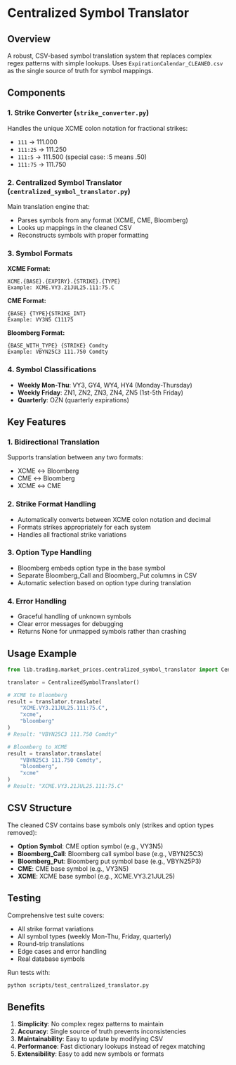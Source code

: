 # Centralized Symbol Translator

## Overview
A robust, CSV-based symbol translation system that replaces complex regex patterns with simple lookups. Uses `ExpirationCalendar_CLEANED.csv` as the single source of truth for symbol mappings.

## Components

### 1. Strike Converter (`strike_converter.py`)
Handles the unique XCME colon notation for fractional strikes:
- `111` → 111.000
- `111:25` → 111.250  
- `111:5` → 111.500 (special case: :5 means .50)
- `111:75` → 111.750

### 2. Centralized Symbol Translator (`centralized_symbol_translator.py`)
Main translation engine that:
- Parses symbols from any format (XCME, CME, Bloomberg)
- Looks up mappings in the cleaned CSV
- Reconstructs symbols with proper formatting

### 3. Symbol Formats

**XCME Format:**
```
XCME.{BASE}.{EXPIRY}.{STRIKE}.{TYPE}
Example: XCME.VY3.21JUL25.111:75.C
```

**CME Format:**
```
{BASE} {TYPE}{STRIKE_INT}
Example: VY3N5 C11175
```

**Bloomberg Format:**
```
{BASE_WITH_TYPE} {STRIKE} Comdty
Example: VBYN25C3 111.750 Comdty
```

### 4. Symbol Classifications
- **Weekly Mon-Thu**: VY3, GY4, WY4, HY4 (Monday-Thursday)
- **Weekly Friday**: ZN1, ZN2, ZN3, ZN4, ZN5 (1st-5th Friday)
- **Quarterly**: OZN (quarterly expirations)

## Key Features

### 1. Bidirectional Translation
Supports translation between any two formats:
- XCME ↔ Bloomberg
- CME ↔ Bloomberg  
- XCME ↔ CME

### 2. Strike Format Handling
- Automatically converts between XCME colon notation and decimal
- Formats strikes appropriately for each system
- Handles all fractional strike variations

### 3. Option Type Handling
- Bloomberg embeds option type in the base symbol
- Separate Bloomberg_Call and Bloomberg_Put columns in CSV
- Automatic selection based on option type during translation

### 4. Error Handling
- Graceful handling of unknown symbols
- Clear error messages for debugging
- Returns None for unmapped symbols rather than crashing

## Usage Example

```python
from lib.trading.market_prices.centralized_symbol_translator import CentralizedSymbolTranslator

translator = CentralizedSymbolTranslator()

# XCME to Bloomberg
result = translator.translate(
    "XCME.VY3.21JUL25.111:75.C",
    "xcme",
    "bloomberg"
)
# Result: "VBYN25C3 111.750 Comdty"

# Bloomberg to XCME
result = translator.translate(
    "VBYN25C3 111.750 Comdty",
    "bloomberg", 
    "xcme"
)
# Result: "XCME.VY3.21JUL25.111:75.C"
```

## CSV Structure

The cleaned CSV contains base symbols only (strikes and option types removed):
- **Option Symbol**: CME option symbol (e.g., VY3N5)
- **Bloomberg_Call**: Bloomberg call symbol base (e.g., VBYN25C3)
- **Bloomberg_Put**: Bloomberg put symbol base (e.g., VBYN25P3)
- **CME**: CME base symbol (e.g., VY3N5)
- **XCME**: XCME base symbol (e.g., XCME.VY3.21JUL25)

## Testing

Comprehensive test suite covers:
- All strike format variations
- All symbol types (weekly Mon-Thu, Friday, quarterly)
- Round-trip translations
- Edge cases and error handling
- Real database symbols

Run tests with:
```bash
python scripts/test_centralized_translator.py
```

## Benefits

1. **Simplicity**: No complex regex patterns to maintain
2. **Accuracy**: Single source of truth prevents inconsistencies
3. **Maintainability**: Easy to update by modifying CSV
4. **Performance**: Fast dictionary lookups instead of regex matching
5. **Extensibility**: Easy to add new symbols or formats 